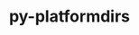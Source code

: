 ---
title: "py-platformdirs"
layout: cache
categories: [package, develop]
meta: {"compilers": ["none"], "num_specs": 176, "num_specs_by_stack": {"data-vis-sdk": 19, "e4s": 57, "e4s-neoverse-v2": 40, "e4s-oneapi": 22, "ml-linux-x86_64-rocm": 38, "root": 176}, "oss": ["ubuntu20.04", "ubuntu22.04", "ubuntu24.04"], "platforms": ["linux"], "stacks": ["data-vis-sdk", "e4s", "e4s-neoverse-v2", "e4s-oneapi", "ml-linux-x86_64-rocm", "root"], "targets": ["neoverse_v2", "x86_64_v3"], "versions": ["3.10.0"]}
spec_details: [{"compiler": "none", "hash": "2aurms4sjxudw664qzdzjh4itil5iwzd", "os": "ubuntu22.04", "platform": "linux", "size": "-", "stacks": ["e4s", "root"], "target": "x86_64_v3", "variants": ["build_system=python_pip", "~wheel"], "versions": ["3.10.0"]}, {"compiler": "none", "hash": "2ectgglsdzibfdxqaqh6nhwtckvjolv4", "os": "ubuntu22.04", "platform": "linux", "size": "-", "stacks": ["e4s", "root"], "target": "x86_64_v3", "variants": ["build_system=python_pip", "~wheel"], "versions": ["3.10.0"]}, {"compiler": "none", "hash": "2ia2go2fnd4jhlhnlvwjgtkwmvfhcfod", "os": "ubuntu22.04", "platform": "linux", "size": "-", "stacks": ["e4s-neoverse-v2", "root"], "target": "neoverse_v2", "variants": ["build_system=python_pip", "~wheel"], "versions": ["3.10.0"]}, {"compiler": "none", "hash": "2qrd2gjy7asbwojzyvjizcfwrpngeg5f", "os": "ubuntu22.04", "platform": "linux", "size": "-", "stacks": ["e4s-neoverse-v2", "root"], "target": "neoverse_v2", "variants": ["build_system=python_pip", "~wheel"], "versions": ["3.10.0"]}, {"compiler": "none", "hash": "2r4xkzjpyw4oqjwerbn3xrxxcmyom5vt", "os": "ubuntu22.04", "platform": "linux", "size": "-", "stacks": ["e4s", "root"], "target": "x86_64_v3", "variants": ["build_system=python_pip", "~wheel"], "versions": ["3.10.0"]}, {"compiler": "none", "hash": "376fboxofgwheqgvlifmyrtleiygl6fo", "os": "ubuntu24.04", "platform": "linux", "size": "-", "stacks": ["ml-linux-x86_64-rocm", "root"], "target": "x86_64_v3", "variants": ["build_system=python_pip", "~wheel"], "versions": ["3.10.0"]}, {"compiler": "none", "hash": "3awnhqlkhmvdidduyjkeeu6524ps3dhg", "os": "ubuntu22.04", "platform": "linux", "size": "-", "stacks": ["e4s", "root"], "target": "x86_64_v3", "variants": ["build_system=python_pip", "~wheel"], "versions": ["3.10.0"]}, {"compiler": "none", "hash": "3fg2fhnrapgy3ckpebbyzvspabhxuspc", "os": "ubuntu22.04", "platform": "linux", "size": "-", "stacks": ["e4s", "root"], "target": "x86_64_v3", "variants": ["build_system=python_pip", "~wheel"], "versions": ["3.10.0"]}, {"compiler": "none", "hash": "3gj7dlwvk3vtny6uvtlby3ju5klik7e4", "os": "ubuntu22.04", "platform": "linux", "size": "-", "stacks": ["e4s-neoverse-v2", "root"], "target": "neoverse_v2", "variants": ["build_system=python_pip", "~wheel"], "versions": ["3.10.0"]}, {"compiler": "none", "hash": "3key42sogwg4aytnxbtidl6nyhexb7p6", "os": "ubuntu22.04", "platform": "linux", "size": "-", "stacks": ["e4s-oneapi", "root"], "target": "x86_64_v3", "variants": ["build_system=python_pip", "~wheel"], "versions": ["3.10.0"]}, {"compiler": "none", "hash": "3knuxzwtxmvvpvxzcel6ttbp4bz5qu5q", "os": "ubuntu24.04", "platform": "linux", "size": "-", "stacks": ["ml-linux-x86_64-rocm", "root"], "target": "x86_64_v3", "variants": ["build_system=python_pip", "~wheel"], "versions": ["3.10.0"]}, {"compiler": "none", "hash": "3kqigvq7rpcxtsmlxm3b5vyfiypbfmvg", "os": "ubuntu24.04", "platform": "linux", "size": "-", "stacks": ["ml-linux-x86_64-rocm", "root"], "target": "x86_64_v3", "variants": ["build_system=python_pip", "~wheel"], "versions": ["3.10.0"]}, {"compiler": "none", "hash": "3shah7vs6patjvnmlk7izmqe7evkzpyo", "os": "ubuntu22.04", "platform": "linux", "size": "-", "stacks": ["e4s", "root"], "target": "x86_64_v3", "variants": ["build_system=python_pip", "~wheel"], "versions": ["3.10.0"]}, {"compiler": "none", "hash": "3vnepaqgvvnor6ai3hbwslww74l7h43i", "os": "ubuntu20.04", "platform": "linux", "size": "-", "stacks": ["data-vis-sdk", "root"], "target": "x86_64_v3", "variants": ["build_system=python_pip", "~wheel"], "versions": ["3.10.0"]}, {"compiler": "none", "hash": "3vphdhftqrwtvkf4yilkwj6si23srecr", "os": "ubuntu20.04", "platform": "linux", "size": "-", "stacks": ["data-vis-sdk", "root"], "target": "x86_64_v3", "variants": ["build_system=python_pip", "~wheel"], "versions": ["3.10.0"]}, {"compiler": "none", "hash": "4sia5veowj6wyk72qxobku2m2ly5u5wr", "os": "ubuntu22.04", "platform": "linux", "size": "-", "stacks": ["e4s", "root"], "target": "x86_64_v3", "variants": ["build_system=python_pip", "~wheel"], "versions": ["3.10.0"]}, {"compiler": "none", "hash": "4xvunc7a4lppi5cm3zclqh4w3wl67fix", "os": "ubuntu24.04", "platform": "linux", "size": "-", "stacks": ["ml-linux-x86_64-rocm", "root"], "target": "x86_64_v3", "variants": ["build_system=python_pip", "~wheel"], "versions": ["3.10.0"]}, {"compiler": "none", "hash": "5lmv3tlkvsaz4ip6vd5pcv5oiuhz4qsd", "os": "ubuntu22.04", "platform": "linux", "size": "-", "stacks": ["e4s-oneapi", "root"], "target": "x86_64_v3", "variants": ["build_system=python_pip", "~wheel"], "versions": ["3.10.0"]}, {"compiler": "none", "hash": "5pxzznpigngokd4wiir32kpelu2g3ovo", "os": "ubuntu22.04", "platform": "linux", "size": "-", "stacks": ["e4s-neoverse-v2", "root"], "target": "neoverse_v2", "variants": ["build_system=python_pip", "~wheel"], "versions": ["3.10.0"]}, {"compiler": "none", "hash": "5x4pjf3pvwewapl4wdnriqr5mu3kbufb", "os": "ubuntu24.04", "platform": "linux", "size": "-", "stacks": ["ml-linux-x86_64-rocm", "root"], "target": "x86_64_v3", "variants": ["build_system=python_pip", "~wheel"], "versions": ["3.10.0"]}, {"compiler": "none", "hash": "5z4r32xvwfoz4xfbnajhmdlb5rgjlflt", "os": "ubuntu22.04", "platform": "linux", "size": "-", "stacks": ["e4s-oneapi", "root"], "target": "x86_64_v3", "variants": ["build_system=python_pip", "~wheel"], "versions": ["3.10.0"]}, {"compiler": "none", "hash": "63i3lzkqwlbr4ubk3c4w2gjiehtzcrhh", "os": "ubuntu22.04", "platform": "linux", "size": "-", "stacks": ["e4s-oneapi", "root"], "target": "x86_64_v3", "variants": ["build_system=python_pip", "~wheel"], "versions": ["3.10.0"]}, {"compiler": "none", "hash": "664e7qi4suii7fmi6c6hhqnbwbmrdf6j", "os": "ubuntu22.04", "platform": "linux", "size": "-", "stacks": ["e4s", "root"], "target": "x86_64_v3", "variants": ["build_system=python_pip", "~wheel"], "versions": ["3.10.0"]}, {"compiler": "none", "hash": "6by7epptxtwrgs22el3i3smpexaaixsi", "os": "ubuntu20.04", "platform": "linux", "size": "-", "stacks": ["data-vis-sdk", "root"], "target": "x86_64_v3", "variants": ["build_system=python_pip", "~wheel"], "versions": ["3.10.0"]}, {"compiler": "none", "hash": "6lchsvzcol2bbjewch5agsofkmtofn6u", "os": "ubuntu22.04", "platform": "linux", "size": "-", "stacks": ["e4s-neoverse-v2", "root"], "target": "neoverse_v2", "variants": ["build_system=python_pip", "~wheel"], "versions": ["3.10.0"]}, {"compiler": "none", "hash": "6s6qrf72dd2kxjtgcbzo3uy6622jrqsf", "os": "ubuntu22.04", "platform": "linux", "size": "-", "stacks": ["e4s-oneapi", "root"], "target": "x86_64_v3", "variants": ["build_system=python_pip", "~wheel"], "versions": ["3.10.0"]}, {"compiler": "none", "hash": "745p4dgbvaf3ftolr7txpav2v6v3xcze", "os": "ubuntu24.04", "platform": "linux", "size": "-", "stacks": ["ml-linux-x86_64-rocm", "root"], "target": "x86_64_v3", "variants": ["build_system=python_pip", "~wheel"], "versions": ["3.10.0"]}, {"compiler": "none", "hash": "7bsfzrfbazsjc4bafeso4hv6dr74qzy3", "os": "ubuntu22.04", "platform": "linux", "size": "-", "stacks": ["e4s", "root"], "target": "x86_64_v3", "variants": ["build_system=python_pip", "~wheel"], "versions": ["3.10.0"]}, {"compiler": "none", "hash": "7i7gaqgsesicdrire7cjuqyi7hygw5we", "os": "ubuntu24.04", "platform": "linux", "size": "-", "stacks": ["ml-linux-x86_64-rocm", "root"], "target": "x86_64_v3", "variants": ["build_system=python_pip", "~wheel"], "versions": ["3.10.0"]}, {"compiler": "none", "hash": "7llnz52kaoj7yxej2g2hns6mxakihcaj", "os": "ubuntu20.04", "platform": "linux", "size": "-", "stacks": ["data-vis-sdk", "root"], "target": "x86_64_v3", "variants": ["build_system=python_pip", "~wheel"], "versions": ["3.10.0"]}, {"compiler": "none", "hash": "7mg4tgrsp3p66hjhczuzygq23wxkegc5", "os": "ubuntu22.04", "platform": "linux", "size": "-", "stacks": ["e4s-neoverse-v2", "root"], "target": "neoverse_v2", "variants": ["build_system=python_pip", "~wheel"], "versions": ["3.10.0"]}, {"compiler": "none", "hash": "7ovlzwkq7lgox5rm57jy7yyedosdkfzh", "os": "ubuntu22.04", "platform": "linux", "size": "-", "stacks": ["e4s-neoverse-v2", "root"], "target": "neoverse_v2", "variants": ["build_system=python_pip", "~wheel"], "versions": ["3.10.0"]}, {"compiler": "none", "hash": "7ztw5lwdxondsixbch2smoxzpiq4bhcc", "os": "ubuntu22.04", "platform": "linux", "size": "-", "stacks": ["e4s", "root"], "target": "x86_64_v3", "variants": ["build_system=python_pip", "~wheel"], "versions": ["3.10.0"]}, {"compiler": "none", "hash": "a5xxq3wgs7zpzbhwfijswlth3asoxsel", "os": "ubuntu22.04", "platform": "linux", "size": "-", "stacks": ["e4s-neoverse-v2", "root"], "target": "neoverse_v2", "variants": ["build_system=python_pip", "~wheel"], "versions": ["3.10.0"]}, {"compiler": "none", "hash": "ads3vh7md7ljwgn6u2n6dv652xq65wmt", "os": "ubuntu22.04", "platform": "linux", "size": "-", "stacks": ["e4s-neoverse-v2", "root"], "target": "neoverse_v2", "variants": ["build_system=python_pip", "~wheel"], "versions": ["3.10.0"]}, {"compiler": "none", "hash": "afde4jmr2hdwa6fry5kni4mv25fid663", "os": "ubuntu22.04", "platform": "linux", "size": "-", "stacks": ["e4s", "root"], "target": "x86_64_v3", "variants": ["build_system=python_pip", "~wheel"], "versions": ["3.10.0"]}, {"compiler": "none", "hash": "ahptaj672djthbjwndzxa6smo4metxsb", "os": "ubuntu22.04", "platform": "linux", "size": "-", "stacks": ["e4s", "root"], "target": "x86_64_v3", "variants": ["build_system=python_pip", "~wheel"], "versions": ["3.10.0"]}, {"compiler": "none", "hash": "amj3srb7le6dzhjxjcwl565wx2ml5ehh", "os": "ubuntu24.04", "platform": "linux", "size": "-", "stacks": ["ml-linux-x86_64-rocm", "root"], "target": "x86_64_v3", "variants": ["build_system=python_pip", "~wheel"], "versions": ["3.10.0"]}, {"compiler": "none", "hash": "aodomsfqoc3q6pbq733uelfv2hqqrtsh", "os": "ubuntu22.04", "platform": "linux", "size": "-", "stacks": ["e4s", "root"], "target": "x86_64_v3", "variants": ["build_system=python_pip", "~wheel"], "versions": ["3.10.0"]}, {"compiler": "none", "hash": "b27zpk3uzapmux4shfruk22hw27hftmj", "os": "ubuntu24.04", "platform": "linux", "size": "-", "stacks": ["ml-linux-x86_64-rocm", "root"], "target": "x86_64_v3", "variants": ["build_system=python_pip", "~wheel"], "versions": ["3.10.0"]}, {"compiler": "none", "hash": "b7kjamsxl2333y24kuf4lrufqfdv4rvl", "os": "ubuntu22.04", "platform": "linux", "size": "-", "stacks": ["e4s", "root"], "target": "x86_64_v3", "variants": ["build_system=python_pip", "~wheel"], "versions": ["3.10.0"]}, {"compiler": "none", "hash": "bakfcoioas64a5wgh44xwr2zb4zdgd2y", "os": "ubuntu22.04", "platform": "linux", "size": "-", "stacks": ["e4s", "root"], "target": "x86_64_v3", "variants": ["build_system=python_pip", "~wheel"], "versions": ["3.10.0"]}, {"compiler": "none", "hash": "bei7jo6hmsgwq4h3mxwkbgpvtywgqlml", "os": "ubuntu22.04", "platform": "linux", "size": "-", "stacks": ["e4s", "root"], "target": "x86_64_v3", "variants": ["build_system=python_pip", "~wheel"], "versions": ["3.10.0"]}, {"compiler": "none", "hash": "bfzdgm5bydw5vlzbsenzd26nl6yqxrar", "os": "ubuntu22.04", "platform": "linux", "size": "-", "stacks": ["e4s", "root"], "target": "x86_64_v3", "variants": ["build_system=python_pip", "~wheel"], "versions": ["3.10.0"]}, {"compiler": "none", "hash": "biro43vorowr25sdrfzcrqofa3c2x2ll", "os": "ubuntu24.04", "platform": "linux", "size": "-", "stacks": ["ml-linux-x86_64-rocm", "root"], "target": "x86_64_v3", "variants": ["build_system=python_pip", "~wheel"], "versions": ["3.10.0"]}, {"compiler": "none", "hash": "bn3rvdngj2ufvbaecxi475bdt7v2t6cy", "os": "ubuntu20.04", "platform": "linux", "size": "-", "stacks": ["data-vis-sdk", "root"], "target": "x86_64_v3", "variants": ["build_system=python_pip", "~wheel"], "versions": ["3.10.0"]}, {"compiler": "none", "hash": "bwxcqdsqyhzhfyqzx3dfbznpzw2lrwrh", "os": "ubuntu20.04", "platform": "linux", "size": "-", "stacks": ["data-vis-sdk", "root"], "target": "x86_64_v3", "variants": ["build_system=python_pip", "~wheel"], "versions": ["3.10.0"]}, {"compiler": "none", "hash": "bxvwwmogndovbv7b7nmon27fa4k2xuqg", "os": "ubuntu24.04", "platform": "linux", "size": "-", "stacks": ["ml-linux-x86_64-rocm", "root"], "target": "x86_64_v3", "variants": ["build_system=python_pip", "~wheel"], "versions": ["3.10.0"]}, {"compiler": "none", "hash": "bz5r7m6gau7nj7e45dfeychah54dp55x", "os": "ubuntu24.04", "platform": "linux", "size": "-", "stacks": ["ml-linux-x86_64-rocm", "root"], "target": "x86_64_v3", "variants": ["build_system=python_pip", "~wheel"], "versions": ["3.10.0"]}, {"compiler": "none", "hash": "c3vpz4vryx5uu3withvvcqxgbr4ycluz", "os": "ubuntu24.04", "platform": "linux", "size": "-", "stacks": ["ml-linux-x86_64-rocm", "root"], "target": "x86_64_v3", "variants": ["build_system=python_pip", "~wheel"], "versions": ["3.10.0"]}, {"compiler": "none", "hash": "c7hfxghllx2l2bfwtjom67sv4ao2lueu", "os": "ubuntu20.04", "platform": "linux", "size": "-", "stacks": ["data-vis-sdk", "root"], "target": "x86_64_v3", "variants": ["build_system=python_pip", "~wheel"], "versions": ["3.10.0"]}, {"compiler": "none", "hash": "cb527z627tpumeqcwcyuvi7h57hqjgcn", "os": "ubuntu22.04", "platform": "linux", "size": "-", "stacks": ["e4s", "root"], "target": "x86_64_v3", "variants": ["build_system=python_pip", "~wheel"], "versions": ["3.10.0"]}, {"compiler": "none", "hash": "ccpv5h4tcg3x6t2xhjlve2dodztxbzzv", "os": "ubuntu20.04", "platform": "linux", "size": "-", "stacks": ["data-vis-sdk", "root"], "target": "x86_64_v3", "variants": ["build_system=python_pip", "~wheel"], "versions": ["3.10.0"]}, {"compiler": "none", "hash": "csxzihc5hjs47wp3igjqteejp6zb5zgo", "os": "ubuntu22.04", "platform": "linux", "size": "-", "stacks": ["e4s-oneapi", "root"], "target": "x86_64_v3", "variants": ["build_system=python_pip", "~wheel"], "versions": ["3.10.0"]}, {"compiler": "none", "hash": "d5a6c4vgfcvi57hypivg2dev7qhes6sc", "os": "ubuntu22.04", "platform": "linux", "size": "-", "stacks": ["e4s-neoverse-v2", "root"], "target": "neoverse_v2", "variants": ["build_system=python_pip", "~wheel"], "versions": ["3.10.0"]}, {"compiler": "none", "hash": "dat2dpcl7x2cleupi2yf2yxertst4xn3", "os": "ubuntu24.04", "platform": "linux", "size": "-", "stacks": ["ml-linux-x86_64-rocm", "root"], "target": "x86_64_v3", "variants": ["build_system=python_pip", "~wheel"], "versions": ["3.10.0"]}, {"compiler": "none", "hash": "ddbh5tjkngr6lbsxnbre3hogbezyjtk2", "os": "ubuntu22.04", "platform": "linux", "size": "-", "stacks": ["e4s", "root"], "target": "x86_64_v3", "variants": ["build_system=python_pip", "~wheel"], "versions": ["3.10.0"]}, {"compiler": "none", "hash": "dorx7dk3tpzwuqfevoiq26fu3zynhaxb", "os": "ubuntu22.04", "platform": "linux", "size": "-", "stacks": ["e4s-oneapi", "root"], "target": "x86_64_v3", "variants": ["build_system=python_pip", "~wheel"], "versions": ["3.10.0"]}, {"compiler": "none", "hash": "dph44dwcyxmcb2w2k6xifnmxm2cufzuk", "os": "ubuntu22.04", "platform": "linux", "size": "-", "stacks": ["e4s-oneapi", "root"], "target": "x86_64_v3", "variants": ["build_system=python_pip", "~wheel"], "versions": ["3.10.0"]}, {"compiler": "none", "hash": "dt67nlkpxrw74bvoat3umstpskfkb7ye", "os": "ubuntu24.04", "platform": "linux", "size": "-", "stacks": ["ml-linux-x86_64-rocm", "root"], "target": "x86_64_v3", "variants": ["build_system=python_pip", "~wheel"], "versions": ["3.10.0"]}, {"compiler": "none", "hash": "duz3kmxa24snwynqcqk5pcqohjx22vmi", "os": "ubuntu22.04", "platform": "linux", "size": "-", "stacks": ["e4s-neoverse-v2", "root"], "target": "neoverse_v2", "variants": ["build_system=python_pip", "~wheel"], "versions": ["3.10.0"]}, {"compiler": "none", "hash": "dyx4hy5yhywcjayfkoug3uvq6awm776c", "os": "ubuntu22.04", "platform": "linux", "size": "-", "stacks": ["e4s-oneapi", "root"], "target": "x86_64_v3", "variants": ["build_system=python_pip", "~wheel"], "versions": ["3.10.0"]}, {"compiler": "none", "hash": "dzcl6lqr5f67i57sgluvkzsjjv5i7xtc", "os": "ubuntu22.04", "platform": "linux", "size": "-", "stacks": ["e4s-oneapi", "root"], "target": "x86_64_v3", "variants": ["build_system=python_pip", "~wheel"], "versions": ["3.10.0"]}, {"compiler": "none", "hash": "e55zfjoru5fj4g624hgnfzbuli5uvff6", "os": "ubuntu22.04", "platform": "linux", "size": "-", "stacks": ["e4s", "root"], "target": "x86_64_v3", "variants": ["build_system=python_pip", "~wheel"], "versions": ["3.10.0"]}, {"compiler": "none", "hash": "eavbe4xjyzysiulix3j7vswjkairq7g5", "os": "ubuntu22.04", "platform": "linux", "size": "-", "stacks": ["e4s", "root"], "target": "x86_64_v3", "variants": ["build_system=python_pip", "~wheel"], "versions": ["3.10.0"]}, {"compiler": "none", "hash": "ee6milfa32nbob6e6tmhdhc5rjpxqohw", "os": "ubuntu22.04", "platform": "linux", "size": "-", "stacks": ["e4s-neoverse-v2", "root"], "target": "neoverse_v2", "variants": ["build_system=python_pip", "~wheel"], "versions": ["3.10.0"]}, {"compiler": "none", "hash": "ejqwjvp546peyppq5k5qmqt27jsjhwku", "os": "ubuntu22.04", "platform": "linux", "size": "-", "stacks": ["e4s", "root"], "target": "x86_64_v3", "variants": ["build_system=python_pip", "~wheel"], "versions": ["3.10.0"]}, {"compiler": "none", "hash": "elqcheb7f327pfvkdaxbfzkya5vjqusl", "os": "ubuntu22.04", "platform": "linux", "size": "-", "stacks": ["e4s-neoverse-v2", "root"], "target": "neoverse_v2", "variants": ["build_system=python_pip", "~wheel"], "versions": ["3.10.0"]}, {"compiler": "none", "hash": "epme6hxa44ce74sefxppktk3yt2prsmj", "os": "ubuntu22.04", "platform": "linux", "size": "-", "stacks": ["e4s-neoverse-v2", "root"], "target": "neoverse_v2", "variants": ["build_system=python_pip", "~wheel"], "versions": ["3.10.0"]}, {"compiler": "none", "hash": "epogy3jnb24kvgouin6jppgpypcnaxsd", "os": "ubuntu22.04", "platform": "linux", "size": "-", "stacks": ["e4s", "root"], "target": "x86_64_v3", "variants": ["build_system=python_pip", "~wheel"], "versions": ["3.10.0"]}, {"compiler": "none", "hash": "ewveqfygddpelx6mu5l6u22vs4gjn2zq", "os": "ubuntu22.04", "platform": "linux", "size": "-", "stacks": ["e4s-oneapi", "root"], "target": "x86_64_v3", "variants": ["build_system=python_pip", "~wheel"], "versions": ["3.10.0"]}, {"compiler": "none", "hash": "fmizbhlvjik5xj5k55krwa3mumdxoh4q", "os": "ubuntu24.04", "platform": "linux", "size": "-", "stacks": ["ml-linux-x86_64-rocm", "root"], "target": "x86_64_v3", "variants": ["build_system=python_pip", "~wheel"], "versions": ["3.10.0"]}, {"compiler": "none", "hash": "fndskk6niwpgbtnwxhvvwbzoi544gnsd", "os": "ubuntu20.04", "platform": "linux", "size": "-", "stacks": ["data-vis-sdk", "root"], "target": "x86_64_v3", "variants": ["build_system=python_pip", "~wheel"], "versions": ["3.10.0"]}, {"compiler": "none", "hash": "fyjaik6eg4x4vye5lemb4yoqv7jkue2s", "os": "ubuntu22.04", "platform": "linux", "size": "-", "stacks": ["e4s", "root"], "target": "x86_64_v3", "variants": ["build_system=python_pip", "~wheel"], "versions": ["3.10.0"]}, {"compiler": "none", "hash": "fzi5jbsnzzm7vcwmibmffac7s5nqg4gy", "os": "ubuntu22.04", "platform": "linux", "size": "-", "stacks": ["e4s", "root"], "target": "x86_64_v3", "variants": ["build_system=python_pip", "~wheel"], "versions": ["3.10.0"]}, {"compiler": "none", "hash": "go54nejpb4fmypqzbmfpxa5soowm7xko", "os": "ubuntu20.04", "platform": "linux", "size": "-", "stacks": ["data-vis-sdk", "root"], "target": "x86_64_v3", "variants": ["build_system=python_pip", "~wheel"], "versions": ["3.10.0"]}, {"compiler": "none", "hash": "gpw2k2wkmcqmpxxoghlxwk7qtdznedno", "os": "ubuntu22.04", "platform": "linux", "size": "-", "stacks": ["e4s-neoverse-v2", "root"], "target": "neoverse_v2", "variants": ["build_system=python_pip", "~wheel"], "versions": ["3.10.0"]}, {"compiler": "none", "hash": "h45d7uo5c7ba37jnbsw4y7ahg3dkjnz7", "os": "ubuntu22.04", "platform": "linux", "size": "-", "stacks": ["e4s-neoverse-v2", "root"], "target": "neoverse_v2", "variants": ["build_system=python_pip", "~wheel"], "versions": ["3.10.0"]}, {"compiler": "none", "hash": "hf4qdyagzqwz3l7r5cshfp7pqyko3o2w", "os": "ubuntu22.04", "platform": "linux", "size": "-", "stacks": ["e4s-neoverse-v2", "root"], "target": "neoverse_v2", "variants": ["build_system=python_pip", "~wheel"], "versions": ["3.10.0"]}, {"compiler": "none", "hash": "hjhsctmvdlqnjmm3me5nocwe6jngqvxl", "os": "ubuntu22.04", "platform": "linux", "size": "-", "stacks": ["e4s", "root"], "target": "x86_64_v3", "variants": ["build_system=python_pip", "~wheel"], "versions": ["3.10.0"]}, {"compiler": "none", "hash": "hjr4rzyviflgh2jc5m4jaa2blzuwcjj6", "os": "ubuntu22.04", "platform": "linux", "size": "-", "stacks": ["e4s-neoverse-v2", "root"], "target": "neoverse_v2", "variants": ["build_system=python_pip", "~wheel"], "versions": ["3.10.0"]}, {"compiler": "none", "hash": "hkh3rdh2uo5nsnswuov7rst2qshg7yli", "os": "ubuntu24.04", "platform": "linux", "size": "-", "stacks": ["ml-linux-x86_64-rocm", "root"], "target": "x86_64_v3", "variants": ["build_system=python_pip", "~wheel"], "versions": ["3.10.0"]}, {"compiler": "none", "hash": "hlkgtaikfdisfcy4p2mpy3ahpwj7tntu", "os": "ubuntu24.04", "platform": "linux", "size": "-", "stacks": ["ml-linux-x86_64-rocm", "root"], "target": "x86_64_v3", "variants": ["build_system=python_pip", "~wheel"], "versions": ["3.10.0"]}, {"compiler": "none", "hash": "hqpo23urp7hdsndruy5hbbyw6ich6yig", "os": "ubuntu22.04", "platform": "linux", "size": "-", "stacks": ["e4s-neoverse-v2", "root"], "target": "neoverse_v2", "variants": ["build_system=python_pip", "~wheel"], "versions": ["3.10.0"]}, {"compiler": "none", "hash": "i4ylvyarc3i3tpayk2rqdo2wtq2anein", "os": "ubuntu22.04", "platform": "linux", "size": "-", "stacks": ["e4s", "root"], "target": "x86_64_v3", "variants": ["build_system=python_pip", "~wheel"], "versions": ["3.10.0"]}, {"compiler": "none", "hash": "i5gnhgaqbjlj3butrfjane4vwtk2cf3x", "os": "ubuntu22.04", "platform": "linux", "size": "-", "stacks": ["e4s", "root"], "target": "x86_64_v3", "variants": ["build_system=python_pip", "~wheel"], "versions": ["3.10.0"]}, {"compiler": "none", "hash": "ic4zjukovljuav4obf5poahr54eyeskz", "os": "ubuntu22.04", "platform": "linux", "size": "-", "stacks": ["e4s-oneapi", "root"], "target": "x86_64_v3", "variants": ["build_system=python_pip", "~wheel"], "versions": ["3.10.0"]}, {"compiler": "none", "hash": "ievdj5nncrkcyu3nyetuh7u2icldwpux", "os": "ubuntu22.04", "platform": "linux", "size": "-", "stacks": ["e4s", "root"], "target": "x86_64_v3", "variants": ["build_system=python_pip", "~wheel"], "versions": ["3.10.0"]}, {"compiler": "none", "hash": "ifui5sia4bmwcmqwsnqistyxma62mlpz", "os": "ubuntu22.04", "platform": "linux", "size": "-", "stacks": ["e4s", "root"], "target": "x86_64_v3", "variants": ["build_system=python_pip", "~wheel"], "versions": ["3.10.0"]}, {"compiler": "none", "hash": "iuxe2gm4a7g7xjvybqopldtzmulolc36", "os": "ubuntu24.04", "platform": "linux", "size": "-", "stacks": ["ml-linux-x86_64-rocm", "root"], "target": "x86_64_v3", "variants": ["build_system=python_pip", "~wheel"], "versions": ["3.10.0"]}, {"compiler": "none", "hash": "izsrsevelg7iyzpgclbt3s4cyagpsa32", "os": "ubuntu20.04", "platform": "linux", "size": "-", "stacks": ["data-vis-sdk", "root"], "target": "x86_64_v3", "variants": ["build_system=python_pip", "~wheel"], "versions": ["3.10.0"]}, {"compiler": "none", "hash": "j5tlhv2sggx7rxspwjivtmmznl2l3ef3", "os": "ubuntu22.04", "platform": "linux", "size": "-", "stacks": ["e4s-neoverse-v2", "root"], "target": "neoverse_v2", "variants": ["build_system=python_pip", "~wheel"], "versions": ["3.10.0"]}, {"compiler": "none", "hash": "j64dstml6p4fvmprfmunnk35lpa2d2ks", "os": "ubuntu22.04", "platform": "linux", "size": "-", "stacks": ["e4s", "root"], "target": "x86_64_v3", "variants": ["build_system=python_pip", "~wheel"], "versions": ["3.10.0"]}, {"compiler": "none", "hash": "ji7wqxfbugguyskmisnzxui6klv2evth", "os": "ubuntu24.04", "platform": "linux", "size": "-", "stacks": ["ml-linux-x86_64-rocm", "root"], "target": "x86_64_v3", "variants": ["build_system=python_pip", "~wheel"], "versions": ["3.10.0"]}, {"compiler": "none", "hash": "jiv7whjcigt624kqvlpuvx3sjlon4cxz", "os": "ubuntu24.04", "platform": "linux", "size": "-", "stacks": ["ml-linux-x86_64-rocm", "root"], "target": "x86_64_v3", "variants": ["build_system=python_pip", "~wheel"], "versions": ["3.10.0"]}, {"compiler": "none", "hash": "jmmakhnu35gwtp37r6khlh5t4qhmlsv6", "os": "ubuntu22.04", "platform": "linux", "size": "-", "stacks": ["e4s", "root"], "target": "x86_64_v3", "variants": ["build_system=python_pip", "~wheel"], "versions": ["3.10.0"]}, {"compiler": "none", "hash": "jwkqcal63mg53xegcgi2ilpe6jmm7eqp", "os": "ubuntu22.04", "platform": "linux", "size": "-", "stacks": ["e4s-oneapi", "root"], "target": "x86_64_v3", "variants": ["build_system=python_pip", "~wheel"], "versions": ["3.10.0"]}, {"compiler": "none", "hash": "k3uxajeq7u2lti7ngpuhkwbrmdb52ri5", "os": "ubuntu24.04", "platform": "linux", "size": "-", "stacks": ["ml-linux-x86_64-rocm", "root"], "target": "x86_64_v3", "variants": ["build_system=python_pip", "~wheel"], "versions": ["3.10.0"]}, {"compiler": "none", "hash": "kbmquqctswybrvxga2spzht6aayk3se4", "os": "ubuntu22.04", "platform": "linux", "size": "-", "stacks": ["e4s-oneapi", "root"], "target": "x86_64_v3", "variants": ["build_system=python_pip", "~wheel"], "versions": ["3.10.0"]}, {"compiler": "none", "hash": "kjjlvzuussnnz43rxofjcnukm4my5tqv", "os": "ubuntu20.04", "platform": "linux", "size": "-", "stacks": ["data-vis-sdk", "root"], "target": "x86_64_v3", "variants": ["build_system=python_pip", "~wheel"], "versions": ["3.10.0"]}, {"compiler": "none", "hash": "kjx4hq4woottg3riamrizldykoqe4bzw", "os": "ubuntu22.04", "platform": "linux", "size": "-", "stacks": ["e4s-neoverse-v2", "root"], "target": "neoverse_v2", "variants": ["build_system=python_pip", "~wheel"], "versions": ["3.10.0"]}, {"compiler": "none", "hash": "knxswssuoemofx32zyjyyt22fjblw6o6", "os": "ubuntu22.04", "platform": "linux", "size": "-", "stacks": ["e4s", "root"], "target": "x86_64_v3", "variants": ["build_system=python_pip", "~wheel"], "versions": ["3.10.0"]}, {"compiler": "none", "hash": "kolo7n4m2evfjqg2xhjb4bloajqnbg53", "os": "ubuntu24.04", "platform": "linux", "size": "-", "stacks": ["ml-linux-x86_64-rocm", "root"], "target": "x86_64_v3", "variants": ["build_system=python_pip", "~wheel"], "versions": ["3.10.0"]}, {"compiler": "none", "hash": "kuoca5oz4wbjujwzakk22po4ppburtkr", "os": "ubuntu22.04", "platform": "linux", "size": "-", "stacks": ["e4s", "root"], "target": "x86_64_v3", "variants": ["build_system=python_pip", "~wheel"], "versions": ["3.10.0"]}, {"compiler": "none", "hash": "l33u25kqsmbsehz54cgia7dctvlh4mt6", "os": "ubuntu22.04", "platform": "linux", "size": "-", "stacks": ["e4s", "root"], "target": "x86_64_v3", "variants": ["build_system=python_pip", "~wheel"], "versions": ["3.10.0"]}, {"compiler": "none", "hash": "l3nuj53eg6namkjefqlej6zvqufc5ovn", "os": "ubuntu24.04", "platform": "linux", "size": "-", "stacks": ["ml-linux-x86_64-rocm", "root"], "target": "x86_64_v3", "variants": ["build_system=python_pip", "~wheel"], "versions": ["3.10.0"]}, {"compiler": "none", "hash": "l4y5vniaeiiqvah4dmtircbdpzvwgegl", "os": "ubuntu22.04", "platform": "linux", "size": "-", "stacks": ["e4s-neoverse-v2", "root"], "target": "neoverse_v2", "variants": ["build_system=python_pip", "~wheel"], "versions": ["3.10.0"]}, {"compiler": "none", "hash": "lccrrhpac2djnquaqi5rcmua5drrs7tu", "os": "ubuntu22.04", "platform": "linux", "size": "-", "stacks": ["e4s-neoverse-v2", "root"], "target": "neoverse_v2", "variants": ["build_system=python_pip", "~wheel"], "versions": ["3.10.0"]}, {"compiler": "none", "hash": "lms5c7iu5co2hjpzgiiyge5fiv4bpbne", "os": "ubuntu22.04", "platform": "linux", "size": "-", "stacks": ["e4s", "root"], "target": "x86_64_v3", "variants": ["build_system=python_pip", "~wheel"], "versions": ["3.10.0"]}, {"compiler": "none", "hash": "lsphbefmpad5jdk3p37yqxj4uagrthaw", "os": "ubuntu22.04", "platform": "linux", "size": "-", "stacks": ["e4s", "root"], "target": "x86_64_v3", "variants": ["build_system=python_pip", "~wheel"], "versions": ["3.10.0"]}, {"compiler": "none", "hash": "m3rwmxekk3j4hvpwsxzzrgkab4fkb2v5", "os": "ubuntu20.04", "platform": "linux", "size": "-", "stacks": ["data-vis-sdk", "root"], "target": "x86_64_v3", "variants": ["build_system=python_pip", "~wheel"], "versions": ["3.10.0"]}, {"compiler": "none", "hash": "mbuftxa5tzywcwh66dbnwxioxrgvym4z", "os": "ubuntu20.04", "platform": "linux", "size": "-", "stacks": ["data-vis-sdk", "root"], "target": "x86_64_v3", "variants": ["build_system=python_pip", "~wheel"], "versions": ["3.10.0"]}, {"compiler": "none", "hash": "mij2gqzw3exzbbbjdpii56v7ktnddsuz", "os": "ubuntu22.04", "platform": "linux", "size": "-", "stacks": ["e4s", "root"], "target": "x86_64_v3", "variants": ["build_system=python_pip", "~wheel"], "versions": ["3.10.0"]}, {"compiler": "none", "hash": "mkmjhi7k36nlsb2e4fj5weeea2pddwgz", "os": "ubuntu22.04", "platform": "linux", "size": "-", "stacks": ["e4s-neoverse-v2", "root"], "target": "neoverse_v2", "variants": ["build_system=python_pip", "~wheel"], "versions": ["3.10.0"]}, {"compiler": "none", "hash": "mqe5iskc6y5m7iz4g3367zm3mtzquhzg", "os": "ubuntu24.04", "platform": "linux", "size": "-", "stacks": ["ml-linux-x86_64-rocm", "root"], "target": "x86_64_v3", "variants": ["build_system=python_pip", "~wheel"], "versions": ["3.10.0"]}, {"compiler": "none", "hash": "mtavkfreuczobigbdjzvzg2zme2i5wht", "os": "ubuntu24.04", "platform": "linux", "size": "-", "stacks": ["ml-linux-x86_64-rocm", "root"], "target": "x86_64_v3", "variants": ["build_system=python_pip", "~wheel"], "versions": ["3.10.0"]}, {"compiler": "none", "hash": "mxkaxoawc5xvc43zird47ujklhyy5ca4", "os": "ubuntu22.04", "platform": "linux", "size": "-", "stacks": ["e4s", "root"], "target": "x86_64_v3", "variants": ["build_system=python_pip", "~wheel"], "versions": ["3.10.0"]}, {"compiler": "none", "hash": "n7m6qhz5l7exzxonolguijr6xol44z4c", "os": "ubuntu22.04", "platform": "linux", "size": "-", "stacks": ["e4s-oneapi", "root"], "target": "x86_64_v3", "variants": ["build_system=python_pip", "~wheel"], "versions": ["3.10.0"]}, {"compiler": "none", "hash": "o3y2kbdrry4kg2zkri5pqf7lniwwiuaz", "os": "ubuntu22.04", "platform": "linux", "size": "-", "stacks": ["e4s-oneapi", "root"], "target": "x86_64_v3", "variants": ["build_system=python_pip", "~wheel"], "versions": ["3.10.0"]}, {"compiler": "none", "hash": "ohkhn5mnewhpjtxqm2vvviizjxertv7q", "os": "ubuntu22.04", "platform": "linux", "size": "-", "stacks": ["e4s-neoverse-v2", "root"], "target": "neoverse_v2", "variants": ["build_system=python_pip", "~wheel"], "versions": ["3.10.0"]}, {"compiler": "none", "hash": "oke4teogl6maimuz6akhqlouacs6myia", "os": "ubuntu22.04", "platform": "linux", "size": "-", "stacks": ["e4s", "root"], "target": "x86_64_v3", "variants": ["build_system=python_pip", "~wheel"], "versions": ["3.10.0"]}, {"compiler": "none", "hash": "omkfrzckxhuxxv3rtzfrbsielvclwk5y", "os": "ubuntu24.04", "platform": "linux", "size": "-", "stacks": ["ml-linux-x86_64-rocm", "root"], "target": "x86_64_v3", "variants": ["build_system=python_pip", "~wheel"], "versions": ["3.10.0"]}, {"compiler": "none", "hash": "onc6r3nqqsrj2f3xyaq7mtjqurlyi3l5", "os": "ubuntu22.04", "platform": "linux", "size": "-", "stacks": ["e4s", "root"], "target": "x86_64_v3", "variants": ["build_system=python_pip", "~wheel"], "versions": ["3.10.0"]}, {"compiler": "none", "hash": "oov5txjmcw5oso7oq7e3hr4gnkmziscu", "os": "ubuntu22.04", "platform": "linux", "size": "-", "stacks": ["e4s", "root"], "target": "x86_64_v3", "variants": ["build_system=python_pip", "~wheel"], "versions": ["3.10.0"]}, {"compiler": "none", "hash": "owdc5rbzdgl6rtpzoguhizxgtp2avbmn", "os": "ubuntu24.04", "platform": "linux", "size": "-", "stacks": ["ml-linux-x86_64-rocm", "root"], "target": "x86_64_v3", "variants": ["build_system=python_pip", "~wheel"], "versions": ["3.10.0"]}, {"compiler": "none", "hash": "q3nufnybosnajrrffx7gltpsp2vxz23u", "os": "ubuntu22.04", "platform": "linux", "size": "-", "stacks": ["e4s-neoverse-v2", "root"], "target": "neoverse_v2", "variants": ["build_system=python_pip", "~wheel"], "versions": ["3.10.0"]}, {"compiler": "none", "hash": "qbwelrsgnf3swttsvfcsatkrctojq5ib", "os": "ubuntu22.04", "platform": "linux", "size": "-", "stacks": ["e4s-neoverse-v2", "root"], "target": "neoverse_v2", "variants": ["build_system=python_pip", "~wheel"], "versions": ["3.10.0"]}, {"compiler": "none", "hash": "qginrnn4c2tx2ddruu4tjn7rgkh7b6nw", "os": "ubuntu22.04", "platform": "linux", "size": "-", "stacks": ["e4s-neoverse-v2", "root"], "target": "neoverse_v2", "variants": ["build_system=python_pip", "~wheel"], "versions": ["3.10.0"]}, {"compiler": "none", "hash": "qie3mdtrjiez3k57jbioncnoky3fy6ve", "os": "ubuntu22.04", "platform": "linux", "size": "-", "stacks": ["e4s", "root"], "target": "x86_64_v3", "variants": ["build_system=python_pip", "~wheel"], "versions": ["3.10.0"]}, {"compiler": "none", "hash": "qxhtku246t5diedehilprbpsh57ulc5k", "os": "ubuntu22.04", "platform": "linux", "size": "-", "stacks": ["e4s-neoverse-v2", "root"], "target": "neoverse_v2", "variants": ["build_system=python_pip", "~wheel"], "versions": ["3.10.0"]}, {"compiler": "none", "hash": "r25zi3g76argncnkrmwrjtngkiv5u5ja", "os": "ubuntu20.04", "platform": "linux", "size": "-", "stacks": ["data-vis-sdk", "root"], "target": "x86_64_v3", "variants": ["build_system=python_pip", "~wheel"], "versions": ["3.10.0"]}, {"compiler": "none", "hash": "r357dlbkyikjdsycffoicphtrc7f6psf", "os": "ubuntu22.04", "platform": "linux", "size": "-", "stacks": ["e4s-oneapi", "root"], "target": "x86_64_v3", "variants": ["build_system=python_pip", "~wheel"], "versions": ["3.10.0"]}, {"compiler": "none", "hash": "rlopdzzbj4lgqbfjdojhmsptecdwgjgs", "os": "ubuntu24.04", "platform": "linux", "size": "-", "stacks": ["ml-linux-x86_64-rocm", "root"], "target": "x86_64_v3", "variants": ["build_system=python_pip", "~wheel"], "versions": ["3.10.0"]}, {"compiler": "none", "hash": "rlot7vnyzfykdpyhw6dxltivl3vfgh7k", "os": "ubuntu22.04", "platform": "linux", "size": "-", "stacks": ["e4s", "root"], "target": "x86_64_v3", "variants": ["build_system=python_pip", "~wheel"], "versions": ["3.10.0"]}, {"compiler": "none", "hash": "rm5w374gzsvz444pu2vblepowgme5dzj", "os": "ubuntu24.04", "platform": "linux", "size": "-", "stacks": ["ml-linux-x86_64-rocm", "root"], "target": "x86_64_v3", "variants": ["build_system=python_pip", "~wheel"], "versions": ["3.10.0"]}, {"compiler": "none", "hash": "rm7jbx4wqqzme2vehhmn4p2wrplq636y", "os": "ubuntu22.04", "platform": "linux", "size": "-", "stacks": ["e4s-neoverse-v2", "root"], "target": "neoverse_v2", "variants": ["build_system=python_pip", "~wheel"], "versions": ["3.10.0"]}, {"compiler": "none", "hash": "rnwlix34hezutrihedwbxrm2ufmdjsav", "os": "ubuntu24.04", "platform": "linux", "size": "-", "stacks": ["ml-linux-x86_64-rocm", "root"], "target": "x86_64_v3", "variants": ["build_system=python_pip", "~wheel"], "versions": ["3.10.0"]}, {"compiler": "none", "hash": "rpqw3n2fmkrlrh5r32ei53zxa3oytyyt", "os": "ubuntu22.04", "platform": "linux", "size": "-", "stacks": ["e4s-neoverse-v2", "root"], "target": "neoverse_v2", "variants": ["build_system=python_pip", "~wheel"], "versions": ["3.10.0"]}, {"compiler": "none", "hash": "rymlzs4hmpfoj4a27fpchyob2sbwel7x", "os": "ubuntu24.04", "platform": "linux", "size": "-", "stacks": ["ml-linux-x86_64-rocm", "root"], "target": "x86_64_v3", "variants": ["build_system=python_pip", "~wheel"], "versions": ["3.10.0"]}, {"compiler": "none", "hash": "rzeesco5vktq3kppmqatfbqadsjrfazu", "os": "ubuntu22.04", "platform": "linux", "size": "-", "stacks": ["e4s-oneapi", "root"], "target": "x86_64_v3", "variants": ["build_system=python_pip", "~wheel"], "versions": ["3.10.0"]}, {"compiler": "none", "hash": "s4hk5k5iv3zr6jkdqa3izi2zhd4nrbfn", "os": "ubuntu22.04", "platform": "linux", "size": "-", "stacks": ["e4s-oneapi", "root"], "target": "x86_64_v3", "variants": ["build_system=python_pip", "~wheel"], "versions": ["3.10.0"]}, {"compiler": "none", "hash": "s4o4ih6dh4yqrs4znnthucnrk4omfxum", "os": "ubuntu22.04", "platform": "linux", "size": "-", "stacks": ["e4s-neoverse-v2", "root"], "target": "neoverse_v2", "variants": ["build_system=python_pip", "~wheel"], "versions": ["3.10.0"]}, {"compiler": "none", "hash": "sbe3ewoodjrafllz64wkn7kraybj6z52", "os": "ubuntu22.04", "platform": "linux", "size": "-", "stacks": ["e4s", "root"], "target": "x86_64_v3", "variants": ["build_system=python_pip", "~wheel"], "versions": ["3.10.0"]}, {"compiler": "none", "hash": "srgzub4wtmtl37rytnfqd7jioc43nvue", "os": "ubuntu22.04", "platform": "linux", "size": "-", "stacks": ["e4s", "root"], "target": "x86_64_v3", "variants": ["build_system=python_pip", "~wheel"], "versions": ["3.10.0"]}, {"compiler": "none", "hash": "td4k54kt6vtzdf5izefrywccbizagik3", "os": "ubuntu22.04", "platform": "linux", "size": "-", "stacks": ["e4s", "root"], "target": "x86_64_v3", "variants": ["build_system=python_pip", "~wheel"], "versions": ["3.10.0"]}, {"compiler": "none", "hash": "tiyomvoj4vu4xpwsyx7bzd22v2erldz3", "os": "ubuntu22.04", "platform": "linux", "size": "-", "stacks": ["e4s-neoverse-v2", "root"], "target": "neoverse_v2", "variants": ["build_system=python_pip", "~wheel"], "versions": ["3.10.0"]}, {"compiler": "none", "hash": "tovjtnk3nopyo3hj3yk7wwfvkgpstips", "os": "ubuntu22.04", "platform": "linux", "size": "-", "stacks": ["e4s-neoverse-v2", "root"], "target": "neoverse_v2", "variants": ["build_system=python_pip", "~wheel"], "versions": ["3.10.0"]}, {"compiler": "none", "hash": "tpzpfrnnrmumdw65jfohs6e2uj2sjykv", "os": "ubuntu22.04", "platform": "linux", "size": "-", "stacks": ["e4s", "root"], "target": "x86_64_v3", "variants": ["build_system=python_pip", "~wheel"], "versions": ["3.10.0"]}, {"compiler": "none", "hash": "u2574xnu2mjt55mmidoqdmlextr4bvot", "os": "ubuntu24.04", "platform": "linux", "size": "-", "stacks": ["ml-linux-x86_64-rocm", "root"], "target": "x86_64_v3", "variants": ["build_system=python_pip", "~wheel"], "versions": ["3.10.0"]}, {"compiler": "none", "hash": "u6ubrccdgp5ey5nntrj5albjlylan2sd", "os": "ubuntu22.04", "platform": "linux", "size": "-", "stacks": ["e4s-oneapi", "root"], "target": "x86_64_v3", "variants": ["build_system=python_pip", "~wheel"], "versions": ["3.10.0"]}, {"compiler": "none", "hash": "uaw6bplppjuskgx7q6vsj2ifbhzfzxum", "os": "ubuntu22.04", "platform": "linux", "size": "-", "stacks": ["e4s", "root"], "target": "x86_64_v3", "variants": ["build_system=python_pip", "~wheel"], "versions": ["3.10.0"]}, {"compiler": "none", "hash": "udi4j6ze3pbrz7kmhrlzobvehvs5sduu", "os": "ubuntu22.04", "platform": "linux", "size": "-", "stacks": ["e4s", "root"], "target": "x86_64_v3", "variants": ["build_system=python_pip", "~wheel"], "versions": ["3.10.0"]}, {"compiler": "none", "hash": "uhejki322kt4t2te7zvpa6thyiqnkvs4", "os": "ubuntu22.04", "platform": "linux", "size": "-", "stacks": ["e4s-neoverse-v2", "root"], "target": "neoverse_v2", "variants": ["build_system=python_pip", "~wheel"], "versions": ["3.10.0"]}, {"compiler": "none", "hash": "usprbrajgcpp65mgii6pjuhyazlduqgb", "os": "ubuntu22.04", "platform": "linux", "size": "-", "stacks": ["e4s-neoverse-v2", "root"], "target": "neoverse_v2", "variants": ["build_system=python_pip", "~wheel"], "versions": ["3.10.0"]}, {"compiler": "none", "hash": "uuqevt7qehcdclml3dcs2uf36k2vsccr", "os": "ubuntu22.04", "platform": "linux", "size": "-", "stacks": ["e4s-neoverse-v2", "root"], "target": "neoverse_v2", "variants": ["build_system=python_pip", "~wheel"], "versions": ["3.10.0"]}, {"compiler": "none", "hash": "uylendz72f7ciuzpixmaih6vxabcncaw", "os": "ubuntu22.04", "platform": "linux", "size": "-", "stacks": ["e4s-neoverse-v2", "root"], "target": "neoverse_v2", "variants": ["build_system=python_pip", "~wheel"], "versions": ["3.10.0"]}, {"compiler": "none", "hash": "veepmc2shc3uogchpjawqrqrt3627uop", "os": "ubuntu22.04", "platform": "linux", "size": "-", "stacks": ["e4s", "root"], "target": "x86_64_v3", "variants": ["build_system=python_pip", "~wheel"], "versions": ["3.10.0"]}, {"compiler": "none", "hash": "vzmejyegykrfvyemmmelhanlxeamwjpy", "os": "ubuntu22.04", "platform": "linux", "size": "-", "stacks": ["e4s-neoverse-v2", "root"], "target": "neoverse_v2", "variants": ["build_system=python_pip", "~wheel"], "versions": ["3.10.0"]}, {"compiler": "none", "hash": "wkhgcnu5zqcjkri557uyqj75rirqkk5k", "os": "ubuntu20.04", "platform": "linux", "size": "-", "stacks": ["data-vis-sdk", "root"], "target": "x86_64_v3", "variants": ["build_system=python_pip", "~wheel"], "versions": ["3.10.0"]}, {"compiler": "none", "hash": "xemfthf52mnnn5lj77a342oncrfz7hgw", "os": "ubuntu20.04", "platform": "linux", "size": "-", "stacks": ["data-vis-sdk", "root"], "target": "x86_64_v3", "variants": ["build_system=python_pip", "~wheel"], "versions": ["3.10.0"]}, {"compiler": "none", "hash": "xfxoum5hvhxtrmams5hivyfyovqyfxef", "os": "ubuntu24.04", "platform": "linux", "size": "-", "stacks": ["ml-linux-x86_64-rocm", "root"], "target": "x86_64_v3", "variants": ["build_system=python_pip", "~wheel"], "versions": ["3.10.0"]}, {"compiler": "none", "hash": "xh7krygu6lqcyj4tgwqx3m6isy2xddgh", "os": "ubuntu24.04", "platform": "linux", "size": "-", "stacks": ["ml-linux-x86_64-rocm", "root"], "target": "x86_64_v3", "variants": ["build_system=python_pip", "~wheel"], "versions": ["3.10.0"]}, {"compiler": "none", "hash": "xmjchgxgdbs7q4uy4cai66cifoe2tejx", "os": "ubuntu24.04", "platform": "linux", "size": "-", "stacks": ["ml-linux-x86_64-rocm", "root"], "target": "x86_64_v3", "variants": ["build_system=python_pip", "~wheel"], "versions": ["3.10.0"]}, {"compiler": "none", "hash": "ydfw5fbdxqrbljfgteiivcsagk5edscz", "os": "ubuntu22.04", "platform": "linux", "size": "-", "stacks": ["e4s", "root"], "target": "x86_64_v3", "variants": ["build_system=python_pip", "~wheel"], "versions": ["3.10.0"]}, {"compiler": "none", "hash": "yjgm5rlqoi6twbkrlshv73y6ril46acj", "os": "ubuntu22.04", "platform": "linux", "size": "-", "stacks": ["e4s-oneapi", "root"], "target": "x86_64_v3", "variants": ["build_system=python_pip", "~wheel"], "versions": ["3.10.0"]}, {"compiler": "none", "hash": "yks3qybhokityxuuzke53vdli2hrcmgs", "os": "ubuntu22.04", "platform": "linux", "size": "-", "stacks": ["e4s", "root"], "target": "x86_64_v3", "variants": ["build_system=python_pip", "~wheel"], "versions": ["3.10.0"]}, {"compiler": "none", "hash": "yqldh3xzwv4utqazt3da6shakcj5ar6a", "os": "ubuntu20.04", "platform": "linux", "size": "-", "stacks": ["data-vis-sdk", "root"], "target": "x86_64_v3", "variants": ["build_system=python_pip", "~wheel"], "versions": ["3.10.0"]}, {"compiler": "none", "hash": "z3g7dshk2ppdtl6fxzqssvdush3a6mgc", "os": "ubuntu24.04", "platform": "linux", "size": "-", "stacks": ["ml-linux-x86_64-rocm", "root"], "target": "x86_64_v3", "variants": ["build_system=python_pip", "~wheel"], "versions": ["3.10.0"]}, {"compiler": "none", "hash": "z4wzdjacplun2wxh6g6gammdofsktvyb", "os": "ubuntu22.04", "platform": "linux", "size": "-", "stacks": ["e4s", "root"], "target": "x86_64_v3", "variants": ["build_system=python_pip", "~wheel"], "versions": ["3.10.0"]}, {"compiler": "none", "hash": "z6y767xrthw72lidwpgq4mc7qhpfaoya", "os": "ubuntu22.04", "platform": "linux", "size": "-", "stacks": ["e4s", "root"], "target": "x86_64_v3", "variants": ["build_system=python_pip", "~wheel"], "versions": ["3.10.0"]}, {"compiler": "none", "hash": "zbmijjhv4uolpauv6kemsdseur62xjyq", "os": "ubuntu22.04", "platform": "linux", "size": "-", "stacks": ["e4s", "root"], "target": "x86_64_v3", "variants": ["build_system=python_pip", "~wheel"], "versions": ["3.10.0"]}, {"compiler": "none", "hash": "zbvzces3agldc73mafugfjl3enteewaw", "os": "ubuntu22.04", "platform": "linux", "size": "-", "stacks": ["e4s-oneapi", "root"], "target": "x86_64_v3", "variants": ["build_system=python_pip", "~wheel"], "versions": ["3.10.0"]}, {"compiler": "none", "hash": "zghq5cllmsqu4y26v2hk45b3e5cafiib", "os": "ubuntu24.04", "platform": "linux", "size": "-", "stacks": ["ml-linux-x86_64-rocm", "root"], "target": "x86_64_v3", "variants": ["build_system=python_pip", "~wheel"], "versions": ["3.10.0"]}, {"compiler": "none", "hash": "zqmj5zvqyts2p4jvyzkzvrvnpln66duo", "os": "ubuntu22.04", "platform": "linux", "size": "-", "stacks": ["e4s", "root"], "target": "x86_64_v3", "variants": ["build_system=python_pip", "~wheel"], "versions": ["3.10.0"]}, {"compiler": "none", "hash": "zuzppecmze4dkcoyjmkn5a5gj6vkqvcu", "os": "ubuntu20.04", "platform": "linux", "size": "-", "stacks": ["data-vis-sdk", "root"], "target": "x86_64_v3", "variants": ["build_system=python_pip", "~wheel"], "versions": ["3.10.0"]}, {"compiler": "none", "hash": "zzdhjwwjv6rf5ijyj3wqqtqhqhve7o3v", "os": "ubuntu22.04", "platform": "linux", "size": "-", "stacks": ["e4s-neoverse-v2", "root"], "target": "neoverse_v2", "variants": ["build_system=python_pip", "~wheel"], "versions": ["3.10.0"]}]
---